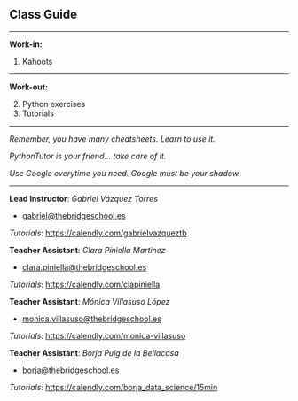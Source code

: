 ## **Class Guide**

---------

**Work-in:**

1. Kahoots

---------

**Work-out:**

2. Python exercises
3. Tutorials

---------

*Remember, you have many cheatsheets. Learn to use it.*

*PythonTutor is your friend... take care of it.*

*Use Google everytime you need. Google must be your shadow.*

---------

**Lead Instructor**: *Gabriel Vázquez Torres*

- gabriel@thebridgeschool.es

*Tutorials*: https://calendly.com/gabrielvazqueztb

**Teacher Assistant**: *Clara Piniella Martinez*

- clara.piniella@thebridgeschool.es

*Tutorials*: https://calendly.com/clapiniella

**Teacher Assistant**: *Mónica Villasuso López*

- monica.villasuso@thebridgeschool.es

*Tutorials*: https://calendly.com/monica-villasuso

**Teacher Assistant**: *Borja Puig de la Bellacasa*

- borja@thebridgeschool.es

*Tutorials*: https://calendly.com/borja_data_science/15min